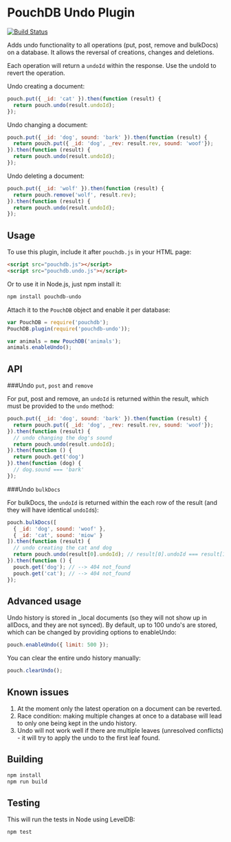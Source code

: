 PouchDB Undo Plugin
=====

[![Build Status](https://travis-ci.org/FlamingTempura/pouchdb-undo.svg?branch=master)](https://travis-ci.org/FlamingTempura/pouchdb-undo)

Adds undo functionality to all operations (put, post, remove and bulkDocs) on a database. It allows the reversal of creations, changes and deletions.

Each operation will return a `undoId` within the response. Use the undoId to revert the operation.

Undo creating a document:
```js
pouch.put({ _id: 'cat' }).then(function (result) {
  return pouch.undo(result.undoId);
});
```

Undo changing a document:
```js
pouch.put({ _id: 'dog', sound: 'bark' }).then(function (result) {
  return pouch.put({ _id: 'dog', _rev: result.rev, sound: 'woof'});
}).then(function (result) {
  return pouch.undo(result.undoId);
});
```

Undo deleting a document:
```js
pouch.put({ _id: 'wolf' }).then(function (result) {
  return pouch.remove('wolf', result.rev);
}).then(function (result) {
  return pouch.undo(result.undoId);
});
```

Usage
---

To use this plugin, include it after `pouchdb.js` in your HTML page:

```html
<script src="pouchdb.js"></script>
<script src="pouchdb.undo.js"></script>
```

Or to use it in Node.js, just npm install it:

```bash
npm install pouchdb-undo
```

Attach it to the `PouchDB` object and enable it per database:

```js
var PouchDB = require('pouchdb');
PouchDB.plugin(require('pouchdb-undo'));

var animals = new PouchDB('animals');
animals.enableUndo();
```


API
---

###Undo `put`, `post` and `remove`

For put, post and remove, an `undoId` is returned within the result, which must be provided to the `undo` method:

```js
pouch.put({ _id: 'dog', sound: 'bark' }).then(function (result) {
  return pouch.put({ _id: 'dog', _rev: result.rev, sound: 'woof'});
}).then(function (result) {
  // undo changing the dog's sound
  return pouch.undo(result.undoId);
}).then(function () {
  return pouch.get('dog')
}).then(function (dog) {
  // dog.sound === 'bark'
});
```

###Undo `bulkDocs`

For bulkDocs, the `undoId` is returned within the each row of the result (and they will have identical `undoId`s):

```js
pouch.bulkDocs([
  { _id: 'dog', sound: 'woof' },
  { _id: 'cat', sound: 'miow' }
]).then(function (result) {
  // undo creating the cat and dog
  return pouch.undo(result[0].undoId); // result[0].undoId === result[1].undoId
}).then(function () {
  pouch.get('dog'); // --> 404 not_found
  pouch.get('cat'); // --> 404 not_found
});
```

Advanced usage
----

Undo history is stored in _local documents (so they will not show up in allDocs, and they are not synced). By default, up to 100 undo's are stored, which can be changed by providing options to enableUndo:

```js
pouch.enableUndo({ limit: 500 });
```

You can clear the entire undo history manually:
```javascript
pouch.clearUndo();
```


Known issues
----
1. At the moment only the latest operation on a document can be reverted.
2. Race condition: making multiple changes at once to a database will lead to only one being kept in the undo history.
3. Undo will not work well if there are multiple leaves (unresolved conflicts) - it will try to apply the undo to the first leaf found.


Building
----
```bash
npm install
npm run build
```

Testing
----

This will run the tests in Node using LevelDB:

    npm test    

